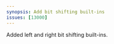 ```yaml
---
synopsis: Add bit shifting built-ins
issues: [13000]
---
```


Added left and right bit shifting built-ins.
